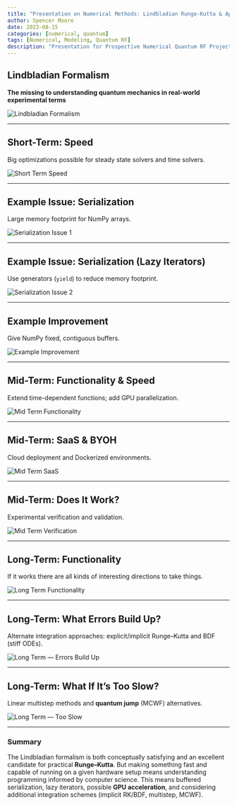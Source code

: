 ```yaml
---
title: "Presentation on Numerical Methods: Lindbladian Runge-Kutta & Applied Computer Science"
author: Spencer Moore
date: 2023-08-15
categories: [numerical, quantum]
tags: [Numerical, Modeling, Quantum RF]
description: "Presentation for Prospective Numerical Quantum RF Project: Lindbladian"
---
```


## Lindbladian Formalism  
**The missing to understanding quantum mechanics in real-world experimental terms**

![Lindbladian Formalism](/assets/img/posts/2023-08-15-numerical-17.png)

---

## Short-Term: Speed  
Big optimizations possible for steady state solvers and time solvers.

![Short Term Speed](/assets/img/posts/2023-08-15-numerical-18.png)

---

## Example Issue: Serialization  
Large memory footprint for NumPy arrays.

![Serialization Issue 1](/assets/img/posts/2023-08-15-numerical-19.png)

---

## Example Issue: Serialization (Lazy Iterators)  
Use generators (`yield`) to reduce memory footprint.

![Serialization Issue 2](/assets/img/posts/2023-08-15-numerical-20.png)

---

## Example Improvement  
Give NumPy fixed, contiguous buffers.

![Example Improvement](../assets/img/posts/2023-08-15-numerical-21.png)

---

## Mid-Term: Functionality & Speed  
Extend time-dependent functions; add GPU parallelization.

![Mid Term Functionality](/assets/img/posts/2023-08-15-numerical-22.png)

---

## Mid-Term: SaaS & BYOH  
Cloud deployment and Dockerized environments.

![Mid Term SaaS](/assets/img/posts/2023-08-15-numerical-23.png)

---

## Mid-Term: Does It Work?  
Experimental verification and validation.

![Mid Term Verification](/assets/img/posts/2023-08-15-numerical-24.png)

---

## Long-Term: Functionality  
If it works there are all kinds of interesting directions to take things.

![Long Term Functionality](/assets/img/posts/2023-08-15-numerical-25.png)

---

## Long-Term: What Errors Build Up?  
Alternate integration approaches: explicit/implicit Runge–Kutta and BDF (stiff ODEs).

![Long Term — Errors Build Up](/assets/img/posts/2023-08-15-numerical-26.png)

---

## Long-Term: What If It’s Too Slow?  
Linear multistep methods and **quantum jump** (MCWF) alternatives.

![Long Term — Too Slow](/assets/img/posts/2023-08-15-numerical-27.png)

---

### Summary
The Lindbladian formalism is both conceptually satisfying and an excellent candidate for practical **Runge–Kutta**. But making something fast and capable of running on a given hardware setup means understanding programming informed by computer science. This means buffered serialization, lazy iterators, possible **GPU acceleration**, and considering additional integration schemes (implicit RK/BDF, multistep, MCWF).